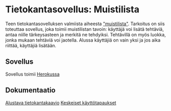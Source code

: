 # Tietokantasovellus: Muistilista

Teen tietokantasovelluksen valmiista aiheesta ["muistilista"](http://advancedkittenry.github.io/suunnittelu_ja_tyoymparisto/aiheet/Muistilista.html). Tarkoitus on siis toteuttaa sovellus, joka toimii muistilistan tavoin: käyttäjä voi lisätä tehtäviä, antaa niille tärkeysasteen ja merkitä ne tehdyiksi. Tehtävillä on myös luokka, jonka mukaan tehtäviä voi jaotella. Alussa käyttäjiä on vain yksi ja jos aika riittää, käyttäjiä lisätään. 

## Sovellus
Sovellus toimii [Herokussa](https://mamelukin-muistilista.herokuapp.com/)

## Dokumentaatio

[Alustava tietokantakaavio](https://yuml.me/655c4733.png)
[Keskeiset käyttötapaukset](https://github.com/Mamelukki/Muistilista/blob/master/documentation/k%C3%A4yttotapaukset.md)
